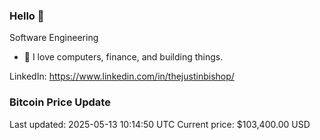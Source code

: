 ### Hello 🤙  

Software Engineering

- 🔭 I love computers, finance, and building things.
  
LinkedIn: https://www.linkedin.com/in/thejustinbishop/  




































### Bitcoin Price Update
Last updated: 2025-05-13 10:14:50 UTC
Current price: $103,400.00 USD
